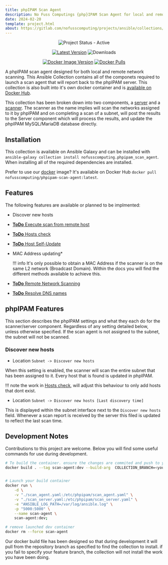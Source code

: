 ```yaml
---
title: phpIPAM Scan Agent
description: No Fuss Computings {php}IPAM Scan Agent for local and remote networks
date: 2024-02-20
template: project.html
about: https://gitlab.com/nofusscomputing/projects/ansible/collections/phpipam_scan_agent
---
```


<span align="center">

![Project Status - Active](https://img.shields.io/badge/Project%20Status-Active-green?logo=gitlab&style=plastic)

[![Latest Version](https://img.shields.io/badge/dynamic/json?url=https%3A%2F%2Fgalaxy.ansible.com%2Fapi%2Fv3%2Fplugin%2Fansible%2Fcontent%2Fpublished%2Fcollections%2Findex%2Fnofusscomputing%2Fphpipam_scan_agent%2F&query=%24.highest_version.version&style=plastic&logo=ansible&logoColor=white&label=Latest%20Release&labelColor=black&color=cyan)](https://galaxy.ansible.com/ui/repo/published/nofusscomputing/phpipam_scan_agent/)
![Downloads](https://img.shields.io/badge/dynamic/json?url=https%3A%2F%2Fgalaxy.ansible.com%2Fapi%2Fv3%2Fplugin%2Fansible%2Fcontent%2Fpublished%2Fcollections%2Findex%2Fnofusscomputing%2Fphpipam_scan_agent%2F&query=%24.download_count&style=plastic&logo=ansible&logoColor=white&label=Downloads&labelColor=black&color=cyan)

[![Docker Image Version](https://img.shields.io/docker/v/nofusscomputing/phpipam-scan-agent?sort=semver&style=plastic&logo=docker&logoColor=0db7ed&color=0db7ed&label=Latest%20Release)](https://hub.docker.com/r/nofusscomputing/phpipam-scan-agent)
[![Docker Pulls](https://img.shields.io/docker/pulls/nofusscomputing/phpipam-scan-agent?style=plastic&logo=docker&logoColor=0db7ed&color=0db7ed)](https://hub.docker.com/r/nofusscomputing/phpipam-scan-agent)


</span>

A phpIPAM scan agent designed for both local and remote network scanning. This Ansible Collection contains all of the componets required to launch a scan agent that will report back to the phpIPAM server. This collection is also built into it's own docker container and is [available on Docker Hub](https://hub.docker.com/r/nofusscomputing/phpipam-scan-agent).

This collection has been broken down into two components, a [server](server.md) and a [scanner](scanner.md). The scanner as the name implies will scan the networks assigned to it by phpIPAM and on completing a scan of a subnet, will post the results to the Server component which will process the results, and update the phpIPAM MySQL/MariaDB database directly.


## Installation

This collection is available on Ansible Galaxy and can be installed with `ansible-galaxy collection install nofusscomputing.phpipam_scan_agent`. When installing all of the required dependencies are installed.

Prefer to use our [docker](docker.md) image? It's available on Docker Hub `docker pull nofusscomputing/phpipam-scan-agent:latest`.


## Features

The following features are available or planned to be implmented:

- Discover new hosts

- [**ToDo** Execute scan from remote host](https://gitlab.com/nofusscomputing/projects/ansible/collections/phpipam_scan_agent/-/issues/7)

- [**ToDo** Hosts check](https://gitlab.com/nofusscomputing/projects/ansible/collections/phpipam_scan_agent/-/issues/3)

- [**ToDo** Host Self-Update](https://gitlab.com/nofusscomputing/projects/ansible/collections/phpipam_scan_agent/-/issues/2)

- MAC Address updating*

    !!! info
        It's only possible to obtain a MAC Address if the scanner is on the same L2 network (Broadcast Domain). Within the docs you will find the different methods available to achieve this.

- [**ToDo** Remote Network Scanning](https://gitlab.com/nofusscomputing/projects/ansible/collections/phpipam_scan_agent/-/issues/1)

- [**ToDo** Resolve DNS names](https://gitlab.com/nofusscomputing/projects/ansible/collections/phpipam_scan_agent/-/issues/4)


## phpIPAM Features

This section describes the phpIPAM settings and what they each do for the scanner/server component. Regardless of any setting detailed below, unless otherwise specified. If the scan agent is not assigned to the subnet, the subnet will not be scanned.


### Discover new hosts

- Location `Subnet -> Discover new hosts`

When this setting is enabled, the scanner will scan the entire subnet that has been assigned to it. Every host that is found is updated in phpIPAM.

!!! note
    the work in [Hosts check](https://gitlab.com/nofusscomputing/projects/ansible/collections/phpipam_scan_agent/-/issues/3), will adjust this behaviour to only add hosts that dont exist.


 - Location `Subnet -> Discover new hosts [Last discovery time]` 

This is displayed within the subnet interface next to the `Discover new hosts` field. Whenever a scan report is received by the server this filed is updated to reflect the last scan time.


## Development Notes

Contributions to this project are welcome. Below you will find some useful commands for use during development.

``` bash
# To build the container. ensure the changes are commited and push to you feature branch
docker build . --tag scan-agent:dev --build-arg  COLLECTION_BRANCH=<your feature branch name> --build-arg COLLECTION_COMMIT=$(git log -n1 --format=format:"%H")


# Launch your build container
docker run \
    -d \
    -v "./scan_agent.yaml:/etc/phpipam/scan_agent.yaml" \
    -v "./scan_server.yaml:/etc/phpipam/scan_server.yaml" \
    -e "ANSIBLE_LOG_PATH=/var/log/ansible.log" \
    -p "5000:5000" \
    --name scan-agent \
    scan-agent:dev;

# remove launched dev container
docker rm --force scan-agent

```

Our docker build file has been designed so that during development it will pull from the repository branch as specified to find the collection to install. if you fail to specify your feature branch, the collection will not install the work you have been doing.
